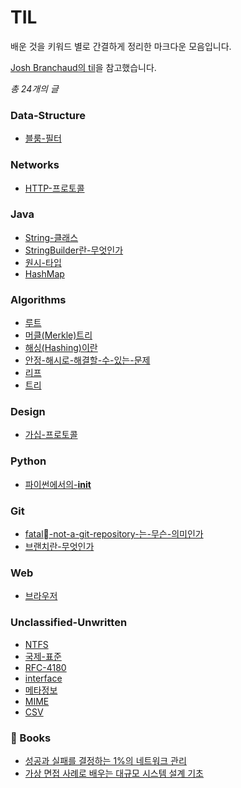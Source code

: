 
# TIL

배운 것을 키워드 별로 간결하게 정리한 마크다운 모음입니다.


[Josh Branchaud의 til](https://github.com/jbranchaud/til)을 참고했습니다.


_총 24개의 글_
### Data-Structure
- [블룸-필터](https://github.com/river20s/TIL/blob/main/Data-Structure/블룸-필터.md)
### Networks
- [HTTP-프로토콜](https://github.com/river20s/TIL/blob/main/Networks/HTTP-프로토콜.md)
### Java
- [String-클래스](https://github.com/river20s/TIL/blob/main/Java/String-클래스.md)
- [StringBuilder란-무엇인가](https://github.com/river20s/TIL/blob/main/Java/StringBuilder란-무엇인가.md)
- [원시-타입](https://github.com/river20s/TIL/blob/main/Java/원시-타입.md)
- [HashMap](https://github.com/river20s/TIL/blob/main/Java/HashMap.md)
### Algorithms
- [루트](https://github.com/river20s/TIL/blob/main/Algorithms/루트.md)
- [머클(Merkle)트리](https://github.com/river20s/TIL/blob/main/Algorithms/머클(Merkle)트리.md)
- [해싱(Hashing)이란](https://github.com/river20s/TIL/blob/main/Algorithms/해싱(Hashing)이란.md)
- [안정-해시로-해결할-수-있는-문제](https://github.com/river20s/TIL/blob/main/Algorithms/안정-해시로-해결할-수-있는-문제.md)
- [리프](https://github.com/river20s/TIL/blob/main/Algorithms/리프.md)
- [트리](https://github.com/river20s/TIL/blob/main/Algorithms/트리.md)
### Design
- [가십-프로토콜](https://github.com/river20s/TIL/blob/main/Design/가십-프로토콜.md)
### Python
- [파이썬에서의-__init__](https://github.com/river20s/TIL/blob/main/Python/파이썬에서의-__init__.md)
### Git
- [fatal-not-a-git-repository-는-무슨-의미인가](https://github.com/river20s/TIL/blob/main/Git/fatal-not-a-git-repository-는-무슨-의미인가.md)
- [브랜치란-무엇인가](https://github.com/river20s/TIL/blob/main/Git/브랜치란-무엇인가.md)
### Web
- [브라우저](https://github.com/river20s/TIL/blob/main/Web/브라우저.md)
### Unclassified-Unwritten
- [NTFS](https://github.com/river20s/TIL/blob/main/Unclassified-Unwritten/NTFS.md)
- [국제-표준](https://github.com/river20s/TIL/blob/main/Unclassified-Unwritten/국제-표준.md)
- [RFC-4180](https://github.com/river20s/TIL/blob/main/Unclassified-Unwritten/RFC-4180.md)
- [interface](https://github.com/river20s/TIL/blob/main/Unclassified-Unwritten/interface.md)
- [메타정보](https://github.com/river20s/TIL/blob/main/Unclassified-Unwritten/메타정보.md)
- [MIME](https://github.com/river20s/TIL/blob/main/Unclassified-Unwritten/MIME.md)
- [CSV](https://github.com/river20s/TIL/blob/main/Unclassified-Unwritten/CSV.md)

### 📖 Books

- [성공과 실패를 결정하는 1%의 네트워크 관리](https://github.com/river20s/TIL/tree/main/Books/HowNetworksWork#readme)
- [가상 면접 사례로 배우는 대규모 시스템 설계 기초](https://github.com/river20s/TIL/tree/main/Books/System%20Design%20Interview)

